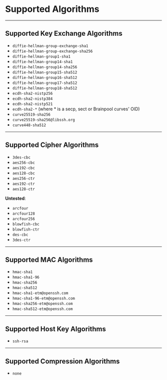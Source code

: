 # Supported Algorithms

---
## Supported Key Exchange Algorithms

- `diffie-hellman-group-exchange-sha1`
- `diffie-hellman-group-exchange-sha256`
- `diffie-hellman-group1-sha1`
- `diffie-hellman-group14-sha1`
- `diffie-hellman-group14-sha256`
- `diffie-hellman-group15-sha512`
- `diffie-hellman-group16-sha512`
- `diffie-hellman-group17-sha512`
- `diffie-hellman-group18-sha512`
- `ecdh-sha2-nistp256`
- `ecdh-sha2-nistp384`
- `ecdh-sha2-nistp521`
- `ecdh-sha2-*` (where * is a secp, sect or Brainpool curves' OID)
- `curve25519-sha256`
- `curve25519-sha256@libssh.org`
- `curve448-sha512`
---
## Supported Cipher Algorithms

- `3des-cbc`
- `aes256-cbc`
- `aes192-cbc`
- `aes128-cbc`
- `aes256-ctr`
- `aes192-ctr`
- `aes128-ctr`

**Untested**:

- `arcfour`
- `arcfour128`
- `arcfour256`
- `blowfish-cbc`
- `blowfish-ctr`
- `des-cbc`
- `3des-ctr`
---
## Supported MAC Algorithms

- `hmac-sha1`
- `hmac-sha1-96`
- `hmac-sha256`
- `hmac-sha512`
- `hmac-sha1-etm@openssh.com`
- `hmac-sha1-96-etm@openssh.com`
- `hmac-sha256-etm@openssh.com`
- `hmac-sha512-etm@openssh.com`
---
## Supported Host Key Algorithms

- `ssh-rsa`
---
## Supported Compression Algorithms

- `none`